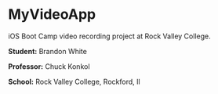 MyVideoApp
==========

iOS Boot Camp video recording project at Rock Valley College.

__Student:__ Brandon White

__Professor:__ Chuck Konkol

__School:__ Rock Valley College, Rockford, Il
